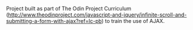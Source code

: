 Project built as part of The Odin Project Curriculum (http://www.theodinproject.com/javascript-and-jquery/infinite-scroll-and-submitting-a-form-with-ajax?ref=lc-pb) to train the use of AJAX.

